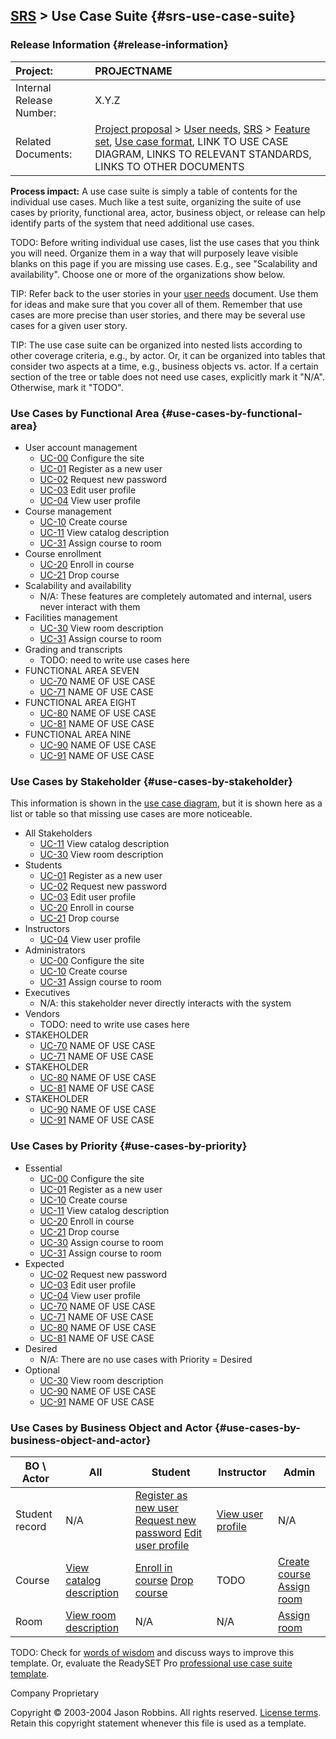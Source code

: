 [SRS](srs) &gt; Use Case Suite {#srs-use-case-suite}
-----------------------------------

### Release Information {#release-information}

|Project:                            |PROJECTNAME     |
|:-----------------------------------|:-------------  |
| Internal Release Number:           | X.Y.Z          |
| Related Documents:                 |[Project proposal](proposal) > [User needs](user-needs), [SRS](srs) > [Feature set](feature-set), [Use case format](use-case-format), LINK TO USE CASE DIAGRAM, LINKS TO RELEVANT STANDARDS, LINKS TO OTHER DOCUMENTS      |

**Process impact:** A use case suite is simply a table of contents for
the individual use cases. Much like a test suite, organizing the suite
of use cases by priority, functional area, actor, business object, or
release can help identify parts of the system that need additional use
cases.

TODO: Before writing individual use cases, list the use cases that you
think you will need. Organize them in a way that will purposely leave
visible blanks on this page if you are missing use cases. E.g., see
"Scalability and availability". Choose one or more of the organizations
show below.

TIP: Refer back to the user stories in your [user
needs](user-needs) document. Use them for ideas and make sure that
you cover all of them. Remember that use cases are more precise than
user stories, and there may be several use cases for a given user story.

TIP: The use case suite can be organized into nested lists according to
other coverage criteria, e.g., by actor. Or, it can be organized into
tables that consider two aspects at a time, e.g., business objects vs.
actor. If a certain section of the tree or table does not need use
cases, explicitly mark it "N/A". Otherwise, mark it "TODO".

### Use Cases by Functional Area {#use-cases-by-functional-area}

-   User account management
    -   [UC-00](use-cases.html#UC-00) Configure the site
    -   [UC-01](use-cases.html#UC-01) Register as a new user
    -   [UC-02](use-cases.html#UC-02) Request new password
    -   [UC-03](use-cases.html#UC-03) Edit user profile
    -   [UC-04](use-cases.html#UC-04) View user profile
-   Course management
    -   [UC-10](use-cases.html#UC-10) Create course
    -   [UC-11](use-cases.html#UC-11) View catalog description
    -   [UC-31](use-cases.html#UC-31) Assign course to room
-   Course enrollment
    -   [UC-20](use-cases.html#UC-20) Enroll in course
    -   [UC-21](use-cases.html#UC-21) Drop course
-   Scalability and availability
    -   N/A: These features are completely automated and internal, users
        never interact with them
-   Facilities management
    -   [UC-30](use-cases.html#UC-30) View room description
    -   [UC-31](use-cases.html#UC-31) Assign course to room
-   Grading and transcripts
    -   TODO: need to write use cases here
-   FUNCTIONAL AREA SEVEN
    -   [UC-70](use-cases.html#UC-70) NAME OF USE CASE
    -   [UC-71](use-cases.html#UC-71) NAME OF USE CASE
-   FUNCTIONAL AREA EIGHT
    -   [UC-80](use-cases.html#UC-80) NAME OF USE CASE
    -   [UC-81](use-cases.html#UC-81) NAME OF USE CASE
-   FUNCTIONAL AREA NINE
    -   [UC-90](use-cases.html#UC-90) NAME OF USE CASE
    -   [UC-91](use-cases.html#UC-91) NAME OF USE CASE

### Use Cases by Stakeholder {#use-cases-by-stakeholder}

This information is shown in the [use case diagram](LINK-TO-DIAGRAM),
but it is shown here as a list or table so that missing use cases are
more noticeable.

-   All Stakeholders
    -   [UC-11](use-cases.html#UC-11) View catalog description
    -   [UC-30](use-cases.html#UC-30) View room description
-   Students
    -   [UC-01](use-cases.html#UC-01) Register as a new user
    -   [UC-02](use-cases.html#UC-02) Request new password
    -   [UC-03](use-cases.html#UC-03) Edit user profile
    -   [UC-20](use-cases.html#UC-20) Enroll in course
    -   [UC-21](use-cases.html#UC-21) Drop course
-   Instructors
    -   [UC-04](use-cases.html#UC-04) View user profile
-   Administrators
    -   [UC-00](use-cases.html#UC-00) Configure the site
    -   [UC-10](use-cases.html#UC-10) Create course
    -   [UC-31](use-cases.html#UC-31) Assign course to room
-   Executives
    -   N/A: this stakeholder never directly interacts with the system
-   Vendors
    -   TODO: need to write use cases here
-   STAKEHOLDER
    -   [UC-70](use-cases.html#UC-70) NAME OF USE CASE
    -   [UC-71](use-cases.html#UC-71) NAME OF USE CASE
-   STAKEHOLDER
    -   [UC-80](use-cases.html#UC-80) NAME OF USE CASE
    -   [UC-81](use-cases.html#UC-81) NAME OF USE CASE
-   STAKEHOLDER
    -   [UC-90](use-cases.html#UC-90) NAME OF USE CASE
    -   [UC-91](use-cases.html#UC-91) NAME OF USE CASE

### Use Cases by Priority {#use-cases-by-priority}

-   Essential
    -   [UC-00](use-cases.html#UC-00) Configure the site
    -   [UC-01](use-cases.html#UC-01) Register as a new user
    -   [UC-10](use-cases.html#UC-10) Create course
    -   [UC-11](use-cases.html#UC-11) View catalog description
    -   [UC-20](use-cases.html#UC-20) Enroll in course
    -   [UC-21](use-cases.html#UC-21) Drop course
    -   [UC-30](use-cases.html#UC-30) Assign course to room
    -   [UC-31](use-cases.html#UC-31) Assign course to room
-   Expected
    -   [UC-02](use-cases.html#UC-02) Request new password
    -   [UC-03](use-cases.html#UC-03) Edit user profile
    -   [UC-04](use-cases.html#UC-04) View user profile
    -   [UC-70](use-cases.html#UC-70) NAME OF USE CASE
    -   [UC-71](use-cases.html#UC-71) NAME OF USE CASE
    -   [UC-80](use-cases.html#UC-80) NAME OF USE CASE
    -   [UC-81](use-cases.html#UC-81) NAME OF USE CASE
-   Desired
    -   N/A: There are no use cases with Priority = Desired
-   Optional
    -   [UC-30](use-cases.html#UC-30) View room description
    -   [UC-90](use-cases.html#UC-90) NAME OF USE CASE
    -   [UC-91](use-cases.html#UC-91) NAME OF USE CASE

### Use Cases by Business Object and Actor {#use-cases-by-business-object-and-actor}

| BO \\ Actor    | All                                              | Student                                                                                                                             | Instructor                                | Admin                                                                     |
|----------------|--------------------------------------------------|-------------------------------------------------------------------------------------------------------------------------------------|-------------------------------------------|---------------------------------------------------------------------------|
| Student record | N/A                                              | [Register as new user](use-cases.html#UC-01) [Request new password](use-cases.html#UC-02) [Edit user profile](use-cases.html#UC-03) | [View user profile](use-cases.html#UC-04) | N/A                                                                       |
| Course         | [View catalog description](use-cases.html#UC-11) | [Enroll in course](use-cases.html#UC-20) [Drop course](use-cases.html#UC-21)                                                        | TODO                                      | [Create course](use-cases.html#UC-10) [Assign room](use-cases.html#UC-31) |
| Room           | [View room description](use-cases.html#UC-30)    | N/A                                                                                                                                 | N/A                                       | [Assign room](use-cases.html#UC-31)                                       |

TODO: Check for [words of
wisdom](http://readyset.tigris.org/words-of-wisdom/use-case-suite.html)
and discuss ways to improve this template. Or, evaluate the ReadySET Pro
[professional use case suite template](http://www.readysetpro.com/).

Company Proprietary

Copyright © 2003-2004 Jason Robbins. All rights reserved. [License
terms](readyset-license.html). Retain this copyright statement whenever
this file is used as a template.



